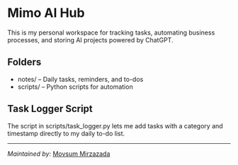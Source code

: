 # Mimo AI Hub

This is my personal workspace for tracking tasks, automating business processes, and storing AI projects powered by ChatGPT.

## Folders

- notes/ – Daily tasks, reminders, and to-dos  
- scripts/ – Python scripts for automation

## Task Logger Script

The script in scripts/task_logger.py lets me add tasks with a category and timestamp directly to my daily to-do list.

---

*Maintained by:* [Movsum Mirzazada](https://mimoscollective.com)
